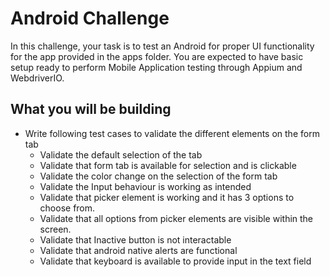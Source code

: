 # Android Challenge

In this challenge, your task is to test an Android for proper UI functionality for the app provided in the apps folder. You are expected to have basic setup ready to perform Mobile Application testing through Appium and WebdriverIO.

## What you will be building

* Write following test cases to validate the different elements on the form tab
  - Validate the default selection of the tab
  - Validate that form tab is available for selection and is clickable
  - Validate the color change on the selection of the form tab
  - Validate the Input behaviour is working as intended
  - Validate that picker element is working and it has 3 options to choose from.
  - Validate that all options from picker elements are visible within the screen.
  - Validate that Inactive button is not interactable
  - Validate that android native alerts are functional
  - Validate that keyboard is available to provide input in the text field